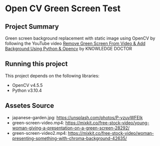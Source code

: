 # Open CV Green Screen Test

## Project Summary

Green screen background replacement with static image using OpenCV by following the YouTube video [Remove Green Screen From Video & Add Background Using Python & Opencv](https://www.youtube.com/watch?v=r3lELBqdAGk&t=707s&ab_channel=KNOWLEDGEDOCTOR) by KNOWLEDGE DOCTOR

## Running this project

This project depends on the following libraries:

- OpenCV v4.5.5
- Python v3.10.4

## Assetes Source

- japanese-garden.jpg: https://unsplash.com/photos/P-yzuyWFEIk
- green-screen-video.mp4: https://mixkit.co/free-stock-video/young-woman-giving-a-presentation-on-a-green-screen-28292/
- green-screen-video2.mp4: https://mixkit.co/free-stock-video/woman-presenting-something-with-chroma-background-42635/